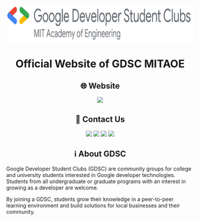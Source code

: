 <p align="center">
<img src="src/assets/img/DSC_MITAOE_Logo.png" height="100" />
</p>

<h1 align="center">Official Website of GDSC MITAOE</h1>

<h2 align="center">🌐 Website</h2>
<p align="center">
<a href="https://gdscmitaoe.github.io" target="_blank"><img height="28" src = "https://img.shields.io/badge/-https://gdscmitaoe.github.io-4285F4?style=for-the-badge"></a>
</p>
<h2 align="center">👥 Contact Us</h2>
<p align="center">
<a href="https://instagram.com/gdscmitaoe" target="_blank"><img height="28" src = "https://img.shields.io/badge/-Instagram-e95950?style=for-the-badge&logo=Instagram&logoColor=white"></a>
<a href="mailto:dsc@mitaoe.ac.in" target="_blank"><img height="28" src = "https://img.shields.io/badge/gmail-EA4335?&style=for-the-badge&logo=gmail&logoColor=white"></a>
  <a href="https://www.linkedin.com/company/gdscmitaoe" target="_blank"> <img height="28" src = "https://img.shields.io/badge/-LinkedIn-0e76a8?style=for-the-badge&logo=Linkedin&logoColor=white"></a>
  <a href="https://twitter.com/DSCmitaoe" target="_blank"><img height="28" src = "https://img.shields.io/badge/-Twitter-00acee?style=for-the-badge&logo=Twitter&logoColor=white"></a>
</p>

<h2 align="center">ℹ️ About GDSC</h2>

Google Developer Student Clubs (GDSC) are community groups for college and university students interested in Google developer technologies. Students from all undergraduate or graduate programs with an interest in growing as a developer are welcome. 

By joining a GDSC, students grow their knowledge in a peer-to-peer learning environment and build solutions for local businesses and their community.
